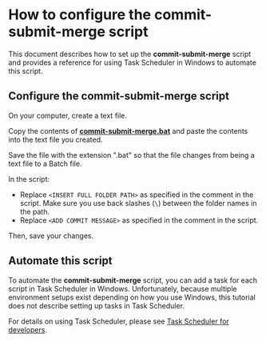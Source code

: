 # How to configure the commit-submit-merge script

This document describes how to set up the **commit-submit-merge** script and provides a reference for using Task Scheduler in Windows to automate this script.

## Configure the commit-submit-merge script

On your computer, create a text file. 

Copy the contents of **[commit-submit-merge.bat](https://github.com/josh-wong/commit-submit-merge-script/blob/main/commit-submit-merge.bat)** and paste the contents into the text file you created. 

Save the file with the extension ".bat" so that the file changes from being a text file to a Batch file.

In the script:

- Replace `<INSERT FULL FOLDER PATH>` as specified in the comment in the script. Make sure you use back slashes (`\`) between the folder names in the path.
- Replace `<ADD COMMIT MESSAGE>` as specified in the comment in the script.

Then, save your changes.

## Automate this script

To automate the **commit-submit-merge** script, you can add a task for each script in Task Scheduler in Windows. Unfortunately, because multiple environment setups exist depending on how you use Windows, this tutorial does not describe setting up tasks in Task Scheduler.

For details on using Task Scheduler, please see [Task Scheduler for developers](https://docs.microsoft.com/en-us/windows/win32/taskschd/task-scheduler-start-page).
